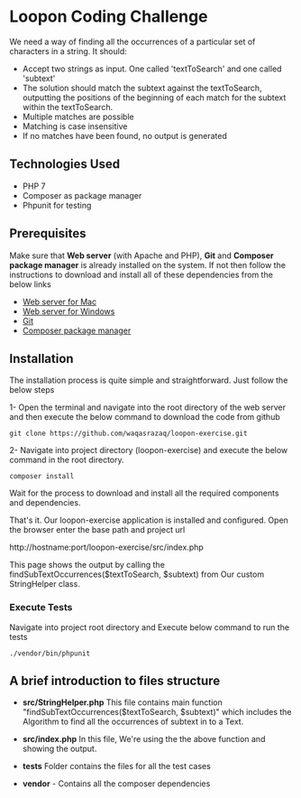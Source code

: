 # Loopon Coding Challenge 
We need a way of finding all the occurrences of a particular set of characters in a string. It should:

* Accept two strings as input. One called 'textToSearch' and one called 'subtext'
* The solution should match the subtext against the textToSearch, outputting the positions of the beginning of each match for the subtext within the textToSearch.
* Multiple matches are possible
* Matching is case insensitive
* If no matches have been found, no output is generated

## Technologies Used
* PHP 7
* Composer as package manager
* Phpunit for testing

## Prerequisites

Make sure that **Web server** (with Apache and PHP), **Git** and **Composer package manager** is already installed on the system. If not then follow the instructions to download and install all of these dependencies from the below links
* [Web server for Mac](https://www.mamp.info/en/downloads/)
* [Web server for Windows](http://www.wampserver.com/en/)
* [Git](https://git-scm.com/downloads)
* [Composer package manager](https://getcomposer.org/)


## Installation
The installation process is quite simple and straightforward. Just follow the below steps

1- Open the terminal and navigate into the root directory of the web server and then execute the below command to download the code from github
```
git clone https://github.com/waqasrazaq/loopon-exercise.git
```

2- Navigate into project directory (loopon-exercise) and execute the below command in the root directory.
```
composer install
```
Wait for the process to download and install all the required components and dependencies.

That's it. Our loopon-exercise application is installed and configured. Open the browser enter the base path and project url 

http://hostname:port/loopon-exercise/src/index.php

This page shows the output by calling the findSubTextOccurrences($textToSearch, $subtext) from Our custom StringHelper class.

### Execute Tests
Navigate into project root directory and Execute below command to run the tests
```
./vendor/bin/phpunit
```

## A brief introduction to files structure

* **src/StringHelper.php** This file contains main function "findSubTextOccurrences($textToSearch, $subtext)" which includes the Algorithm to find all the occurrences of subtext in to a Text. 

* **src/index.php** In this file, We're using the the above function and showing the output.

* **tests** Folder contains the files for all the test cases

* **vendor** - Contains all the composer dependencies

